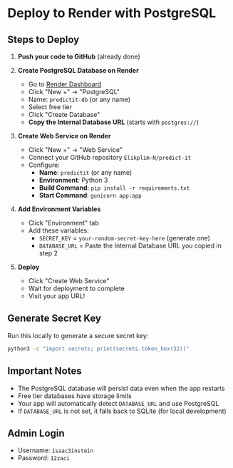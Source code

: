 # Deploy to Render with PostgreSQL

## Steps to Deploy

1. **Push your code to GitHub** (already done)

2. **Create PostgreSQL Database on Render**
   - Go to [Render Dashboard](https://dashboard.render.com/)
   - Click "New +" → "PostgreSQL"
   - Name: `predictit-db` (or any name)
   - Select free tier
   - Click "Create Database"
   - **Copy the Internal Database URL** (starts with `postgres://`)

3. **Create Web Service on Render**
   - Click "New +" → "Web Service"
   - Connect your GitHub repository `Elikplim-N/predict-it`
   - Configure:
     - **Name**: `predictit` (or any name)
     - **Environment**: Python 3
     - **Build Command**: `pip install -r requirements.txt`
     - **Start Command**: `gunicorn app:app`
   
4. **Add Environment Variables**
   - Click "Environment" tab
   - Add these variables:
     - `SECRET_KEY` = `your-random-secret-key-here` (generate one)
     - `DATABASE_URL` = Paste the Internal Database URL you copied in step 2
   
5. **Deploy**
   - Click "Create Web Service"
   - Wait for deployment to complete
   - Visit your app URL!

## Generate Secret Key

Run this locally to generate a secure secret key:
```bash
python3 -c "import secrets; print(secrets.token_hex(32))"
```

## Important Notes

- The PostgreSQL database will persist data even when the app restarts
- Free tier databases have storage limits
- Your app will automatically detect `DATABASE_URL` and use PostgreSQL
- If `DATABASE_URL` is not set, it falls back to SQLite (for local development)

## Admin Login

- Username: `isaac3instein`
- Password: `12zaci`
